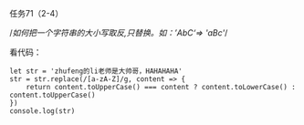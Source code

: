 任务71（2-4）


/*如何把一个字符串的大小写取反,只替换。如：’AbC‘=> 'aBc'*/

看代码：
```
let str = 'zhufeng的li老师是大帅哥，HAHAHAHA'
str = str.replace(/[a-zA-Z]/g, content => {
    return content.toUpperCase() === content ? content.toLowerCase() : content.toUpperCase()
})
console.log(str)
```